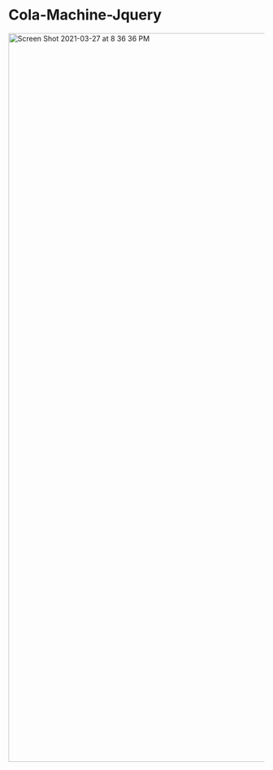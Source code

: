 # Cola-Machine-Jquery
<img width="1434" alt="Screen Shot 2021-03-27 at 8 36 36 PM" src="https://user-images.githubusercontent.com/31947742/112738802-bc9abf80-8f3c-11eb-9f50-cbe7e63bb905.png">
